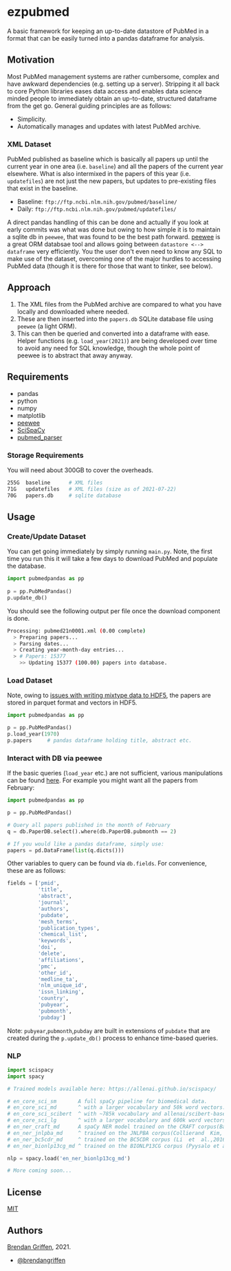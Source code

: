 
# ezpubmed

A basic framework for keeping an up-to-date datastore of PubMed in a format that can be easily turned into a pandas dataframe for analysis.

## Motivation

Most PubMed management systems are rather cumbersome, complex and have awkward dependencies (e.g. setting up a server). Stripping it all back to core Python libraries eases data access and enables data science minded people to immediately obtain an up-to-date, structured dataframe from the get go. General guiding principles are as follows:

- Simplicity.
- Automatically manages and updates with latest PubMed archive.

### XML Dataset

PubMed published as baseline which is basically all papers up until the current year in one area (i.e. `baseline`) and all the papers of the current year elsewhere. What is also intermixed in the papers of this year (i.e. `updatefiles`) are not just the new papers, but updates to pre-existing files that exist in the baseline. 

- Baseline: `ftp://ftp.ncbi.nlm.nih.gov/pubmed/baseline/`
- Daily: `ftp://ftp.ncbi.nlm.nih.gov/pubmed/updatefiles/`

A direct pandas handling of this can be done and actually if you look at early commits was what was done but owing to how simple it is to maintain a sqlite db in `peewee`, that was found to be the best path forward. [peewee](https://github.com/coleifer/peewee) is a great ORM databsae tool and allows going between `datastore <--> dataframe` very efficiently. You the user don't even need to know any SQL to make use of the dataset, overcoming one of the major hurdles to accessing PubMed data (though it is there for those that want to tinker, see below).

## Approach

1. The XML files from the PubMed archive are compared to what you have locally and downloaded where needed.
2. These are then inserted into the `papers.db` SQLite database file using `peewee` (a light ORM).
3. This can then be queried and converted into a dataframe with ease. Helper functions (e.g. `load_year(2021)`) are being developed over time to avoid any need for SQL knowledge, though the whole point of peewee is to abstract that away anyway.

## Requirements

- pandas
- python
- numpy
- matplotlib
- [peewee](https://github.com/coleifer/peewee)
- [SciSpaCy](https://allenai.github.io/scispacy/)
- [pubmed_parser](https://github.com/titipata/pubmed_parser)

### Storage Requirements

You will need about 300GB to cover the overheads. 

```bash
255G  baseline      # XML files
71G   updatefiles   # XML files (size as of 2021-07-22)
70G   papers.db     # sqlite database
```

## Usage

### Create/Update Dataset

You can get going immediately by simply running `main.py`. Note, the first time you run this it will take a few days to download PubMed and populate the database.

```python
import pubmedpandas as pp
  
p = pp.PubMedPandas()
p.update_db()

```

You should see the following output per file once the download component is done.

```bash
Processing: pubmed21n0001.xml (0.00 complete)
  > Preparing papers...
  > Parsing dates...
  > Creating year-month-day entries...
  > # Papers: 15377
    >> Updating 15377 (100.00) papers into database.
```

### Load Dataset

Note, owing to [issues with writing mixtype data to HDF5](https://stackoverflow.com/questions/57078803/overflowerror-while-saving-large-pandas-df-to-hdf), the papers are stored in parquet format and vectors in HDF5.

```python
import pubmedpandas as pp

p = pp.PubMedPandas()
p.load_year(1970)
p.papers     # pandas dataframe holding title, abstract etc.
```

### Interact with DB via peewee

If the basic queries (`load_year` etc.) are not sufficient, various manipulations can be found [here](https://docs.peewee-orm.com/en/latest/peewee/querying.html#filtering-records). For example you might want all the papers from February:

```python
import pubmedpandas as pp

p = pp.PubMedPandas()

# Query all papers published in the month of February
q = db.PaperDB.select().where(db.PaperDB.pubmonth == 2) 

# If you would like a pandas dataframe, simply use:
papers = pd.DataFrame(list(q.dicts()))

```

Other variables to query can be found via `db.fields`. For convenience, these are as follows:

```python
fields = ['pmid',
          'title', 
          'abstract', 
          'journal', 
          'authors', 
          'pubdate', 
          'mesh_terms',
          'publication_types', 
          'chemical_list', 
          'keywords', 
          'doi', 
          'delete',
          'affiliations', 
          'pmc', 
          'other_id', 
          'medline_ta', 
          'nlm_unique_id',
          'issn_linking', 
          'country', 
          'pubyear', 
          'pubmonth',
          'pubday']
```

Note: `pubyear`,`pubmonth`,`pubday` are built in extensions of `pubdate` that are created during the `p.update_db()` process to enhance time-based queries.

### NLP

```python
import scispacy
import spacy

# Trained models available here: https://allenai.github.io/scispacy/

# en_core_sci_sm       A full spaCy pipeline for biomedical data.
# en_core_sci_md       ^ with a larger vocabulary and 50k word vectors.
# en_core_sci_scibert  ^ with ~785k vocabulary and allenai/scibert-base as the transformer model.
# en_core_sci_lg       ^ with a larger vocabulary and 600k word vectors.
# en_ner_craft_md      A spaCy NER model trained on the CRAFT corpus(Bada et al., 2011).
# en_ner_jnlpba_md     ^ trained on the JNLPBA corpus(Collierand  Kim,  2004).
# en_ner_bc5cdr_md     ^ trained on the BC5CDR corpus (Li  et  al.,2016).
# en_ner_bionlp13cg_md ^ trained on the BIONLP13CG corpus (Pyysalo et al., 2015).

nlp = spacy.load('en_ner_bionlp13cg_md')

# More coming soon...

```


## License

[MIT](https://choosealicense.com/licenses/mit/)

## Authors

[Brendan Griffen](https://www.brendangriffen.com/), 2021.
-  [@brendangriffen](https://www.twitter.com/bgriffen)
